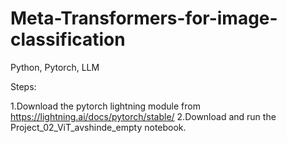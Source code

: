 # Meta-Transformers-for-image-classification
Python, Pytorch, LLM

Steps:

1.Download the pytorch lightning module from https://lightning.ai/docs/pytorch/stable/
2.Download and run the Project_02_ViT_avshinde_empty notebook.
